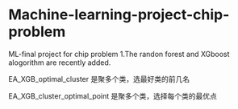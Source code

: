 # Machine-learning-project-chip-problem
ML-final project for chip problem
1.The randon forest and XGboost alogorithm are recently added.

EA_XGB_optimal_cluster 是聚多个类，选最好类的前几名

EA_XGB_cluster_optimal_point 是聚多个类，选择每个类的最优点 
